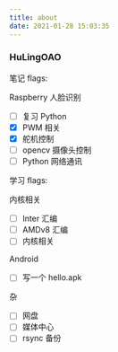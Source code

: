 ```yaml
---
title: about
date: 2021-01-28 15:03:35
---
```


### HuLingOAO
笔记 flags:

Raspberry 人脸识别
- [ ] 复习 Python
- [x] PWM 相关
- [x] 舵机控制
- [ ] opencv 摄像头控制
- [ ] Python 网络通讯

学习 flags:

内核相关
- [ ] Inter 汇编
- [ ] AMDv8 汇编
- [ ] 内核相关

Android
- [ ] 写一个 hello.apk

杂
- [ ] 网盘
- [ ] 媒体中心
- [ ] rsync 备份
